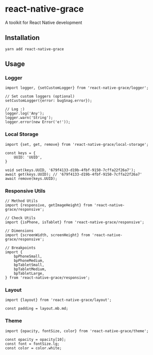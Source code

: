 # react-native-grace
A toolkit for React Native development

## Installation
`yarn add react-native-grace`

## Usage
### Logger
```flow js
import logger, {setCustomLogger} from 'react-native-grace/logger';

// Set custom loggers (optional)
setCustomLogger({error: bugSnag.error});

// Log :)
logger.log('Any');
logger.warn('String');
logger.error(new Error('e!'));
```

### Local Storage
```flow js
import {set, get, remove} from 'react-native-grace/local-storage';

const keys = {
	UUID: 'UUID',
}

void set(keys.UUID, '679f4133-d19b-4fbf-9150-7cffa22f26a7');
await get(keys.UUID); // '679f4133-d19b-4fbf-9150-7cffa22f26a7'
await remove(keys.UUID);
```

### Responsive Utils
```flow js
// Method Utils
import {responsive, getImageHeight} from 'react-native-grace/responsive';

// Check Utils
import {isPhone, isTablet} from 'react-native-grace/responsive';

// Dimensions
import {screenWidth, screenHeight} from 'react-native-grace/responsive';

// Breakpoints
import {
	bpPhoneSmall,
    bpPhoneMedium,
    bpTabletSmall,
    bpTabletMedium,
    bpTabletLarge,
} from 'react-native-grace/responsive';
```

### Layout
```flow js
import {layout} from 'react-native-grace/layout';

const padding = layout.mb.md;

```

### Theme
```flow js
import {opacity, fontSize, color} from 'react-native-grace/theme';

const opacity = opacity[10];
const font = fontSize.lg;
const color = color.white;

```
